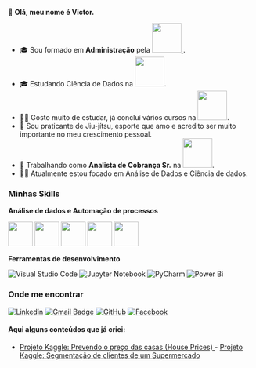 👋 **Olá, meu nome é Victor.**
- 🎓 Sou formado em **Administração** pela <a href="https://esic.br/"><img src="https://esic.br/wp-content/uploads/2023/01/Faculdade-e-Colegio-Branca-1-2048x1179.png" width=60 /> </a>.
- 🎓 Estudando Ciência de Dados na <a href="https://www.uninter.com/"><img src="https://www.uninter.com/wp-content/uploads/2016/11/logo-uninter.png" width=60 /></a>.
- 👨‍🎓 Gosto muito de estudar, já concluí vários cursos na <a href="https://www.hashtagtreinamentos.com/"><img src="https://www.hashtagtreinamentos.com/wp-content/uploads/2022/05/Logo-Hashtag-Original-100x45px.png.webp" width=60 /></a>.
- 🥋 Sou praticante de Jiu-jítsu, esporte que amo e acredito ser muito importante no meu crescimento pessoal. 
- 💼 Trabalhando como **Analista de Cobrança Sr.** na <a href="https://www.uninter.com/"><img src="https://www.uninter.com/wp-content/uploads/2016/11/logo-uninter.png" width=60 /></a>.
- 🧑‍💻 Atualmente estou focado em Análise de Dados e Ciência de dados.

<h3>Minhas Skills</h3>

**Análise de dados e Automação de processos**

<div style="display: inline">
  
<img src="https://cdn.jsdelivr.net/gh/devicons/devicon/icons/python/python-original-wordmark.svg" width=50 />

<img src="https://cdn.jsdelivr.net/gh/devicons/devicon/icons/sqlite/sqlite-original-wordmark.svg" width=50 />

<img src="https://cdn.jsdelivr.net/gh/devicons/devicon/icons/mysql/mysql-original-wordmark.svg" width=50 />

<img src="https://img.icons8.com/?size=48&id=13654&format=png" width=50 />

<img src="https://serkonda7.gallerycdn.vsassets.io/extensions/serkonda7/vscode-vba/0.9.3/1695545193901/Microsoft.VisualStudio.Services.Icons.Default" width=50 />

</div>

<br/>

**Ferramentas de desenvolvimento**

![Visual Studio Code](https://img.shields.io/badge/-Visual%20Studio%20Code-333333?style=flat&logo=visual-studio-code&logoColor=007ACC)
![Jupyter Notebook](https://img.shields.io/badge/jupyter-%23FA0F00.svg?style=for-the-badge&logo=jupyter&logoColor=white)
![PyCharm](https://img.shields.io/badge/pycharm-143?style=for-the-badge&logo=pycharm&logoColor=black&color=black&labelColor=green)
![Power Bi](https://img.shields.io/badge/power_bi-F2C811?style=for-the-badge&logo=powerbi&logoColor=black)
<br/>

<h3>Onde me encontrar</h3>

[![Linkedin](https://img.shields.io/badge/-victor-blue?style=flat-square&logo=Linkedin&logoColor=white&link=https://www.linkedin.com/in/victor-zanella-dias)](https://www.linkedin.com/in/victor-zanella-dias)
[![Gmail Badge](https://img.shields.io/badge/-victorzanellad@gmail.com-006bed?style=flat-square&logo=Gmail&logoColor=white&link=mailto:victorzanellad@gmail.com)](mailto:victorzanellad@gmail.com)
[![GitHub](https://img.shields.io/github/followers/victorHZDias?label=follow&style=social)](https://github.com/victorHZDias)
[![Facebook](https://img.shields.io/badge/Facebook-%231877F2.svg?style=for-the-badge&logo=Facebook&logoColor=white)](https://www.facebook.com/victore.renata.94?locale=pt_BR)

#### Aqui alguns conteúdos que já criei:
- <a href="https://github.com/victorHZDias/HousePrices/tree/main#readme">
  Projeto Kaggle: Prevendo o preço das casas (House Prices) 
  </a>
  - <a href="[https://github.com/victorHZDias/HousePrices/tree/main#readme](https://github.com/victorHZDias/segmentacao-clientes)">
  Projeto Kaggle: Segmentação de clientes de um Supermercado
  </a>
